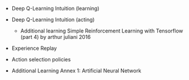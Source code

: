 - Deep Q-Learning Intuition (learning)
  
- Deep Q-Learning Intuition (acting)

  - Additional learning
    Simple Reinforcement Learning with Tensorflow (part 4) by arthur juliani 2016
  
- Experience Replay
- Action selection policies

- Additional Learning Annex 1: Artificial Neural Network 
